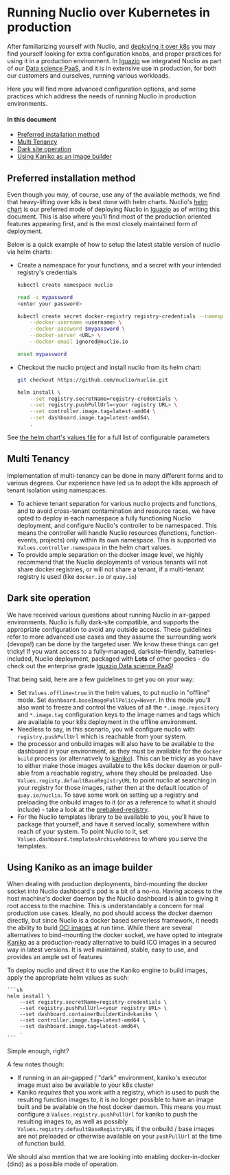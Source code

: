 # Running Nuclio over Kubernetes in production

After familiarizing yourself with Nuclio, and [deploying it over k8s](/docs/setup/k8s/getting-started-k8s.md) you may find yourself looking for extra configuration knobs, and proper practices for using it in a production environment.
In [Iguazio](https://www.iguazio.com/) we integrated Nuclio as part of our [Data science PaaS](https://www.iguazio.com/platform/), and it is in extensive use in production, for both our customers and ourselves, running various workloads.

Here you will find more advanced configuration options, and some practices which address the needs of running Nuclio in production environments. 


#### In this document

- [Preferred installation method](#preferred-installation-method)
- [Multi Tenancy](#multi-tenancy)
- [Dark site operation](#dark-site-operation)
- [Using Kaniko as an image builder](#using-kaniko-as-an-image-builder)

## Preferred installation method

Even though you may, of course, use any of the available methods, we find that heavy-lifting over k8s is best done with helm charts.
Nuclio's [helm chart](/hack/k8s/helm/nuclio/) is our preferred mode of deploying Nuclio in [Iguazio](https://www.iguazio.com/) as of writing this document.
This is also where you'll find most of the production oriented features appearing first, and is the most closely maintained form of deployment.

Below is a quick example of how to setup the latest stable version of nuclio via helm charts:

- Create a namespace for your functions, and a secret with your intended registry's credentials
    ```sh
    kubectl create namespace nuclio
    ```
    ```sh
    read -s mypassword
    <enter your password>
    
    kubectl create secret docker-registry registry-credentials --namespace nuclio \
        --docker-username <username> \
        --docker-password $mypassword \
        --docker-server <URL> \
        --docker-email ignored@nuclio.io
    
    unset mypassword
    ```
 - Checkout the nuclio project and install nuclio from its helm chart: 
    ```sh
    git checkout https://github.com/nuclio/nuclio.git
    
    helm install \
        --set registry.secretName=registry-credentials \
        --set registry.pushPullUrl=<your registry URL> \
        --set controller.image.tag=latest-amd64 \
        --set dashboard.image.tag=latest-amd64\
        .
    ```
  
  See [the helm chart's values file](/hack/k8s/helm/nuclio/values.yaml) for a full list of configurable parameters

## Multi Tenancy

Implementation of multi-tenancy can be done in many different forms and to various degrees. Our experience have led us to adopt the k8s approach of tenant isolation using namespaces.
- To achieve tenant separation for various nuclio projects and functions, and to avoid cross-tenant contamination and resource races, we have opted to deploy in each namespace a fully functioning Nuclio deployment, and configure Nuclio's controller to be namespaced.
  This means the controller will handle Nuclio resources (functions, function-events, projects) only within its own namespace. This is supported via `Values.controller.namespace` in the helm chart values.  
- To provide ample separation on the docker image level, we highly recommend that the Nuclio deployments of various tenants will not share docker registries, or will not share a tenant, if a multi-tenant registry is used (like `docker.io` or `quay.io`) 
 
## Dark site operation

We have received various questions about running Nuclio in air-gapped environments. Nuclio is fully dark-site compatible, and supports the appropriate configuration to avoid any outside access.
These guidelines refer to more advanced use cases and they assume the surrounding work (devops!) can be done by the targeted user.
We know these things can get tricky! If you want access to a fully-managed, darksite-friendly, batteries-included, Nuclio deployment, packaged with **Lots** of other goodies - do check out the enterprise grade [Iguazio Data science PaaS](https://www.iguazio.com/platform/)! 

That being said, here are a few guidelines to get you on your way:

- Set `Values.offline=true` in the helm values, to put nuclio in "offline" mode. Set `dashboard.baseImagePullPolicy=Never`. In this mode you'll also want to freeze and control the values of all the `*.image.repository` and `*.image.tag` configuration keys to the image names and tags which are available to your k8s deployment in the offline environment.
- Needless to say, in this scenario, you will configure nuclio with `registry.pushPullUrl` which is reachable from your system.
- the processor and onbuild images will also have to be available to the dashboard in your environment, as they must be available for the `docker build` process (or alternatively to [kaniko](#using-kaniko-as-an-image-builder)).
  This can be tricky as you have to either make those images available to the k8s docker daemon or pull-able from a reachable registry, where they should be preloaded. Use `Values.registy.defaultBaseRegistryURL` to point nuclio at searching in your registry for those images, rather then at the default location of `quay.io/nuclio`.
  To save some work on setting up a registry and preloading the onbuild images to it (or as a reference to what it should include) - take a look at the [prebaked-registry](https://github.com/nuclio/prebaked-registry).
- For the Nuclio templates library to be available to you, you'll have to package that yourself, and have it served locally, somewhere within reach of your system. To point Nuclio to it, set `Values.dashboard.templatesArchiveAddress` to where you serve the templates.


## Using Kaniko as an image builder

When dealing with production deployments, bind-mounting the docker socket into Nuclio dashboard's pod is a bit of a no-no. Having access to the host machine's docker daemon by the Nuclio dashboard is akin to giving it root access to the machine.
This is understandably a concern for real production use cases. Ideally, no pod should access the docker daemon directly, but since Nuclio is a docker based serverless framework, it needs the ability to build [OCI images](https://github.com/opencontainers/image-spec) at run time.
While there are several alternatives to bind-mounting the docker socket, we have opted to integrate [Kaniko](https://github.com/GoogleContainerTools/kaniko) as a production-ready alternative to build ICO images in a secured way in latest versions.
It is well maintained, stable, easy to use, and provides an ample set of features

To deploy nuclio and direct it to use the Kaniko engine to build images, apply the appropriate helm values as such:

    ```sh
    helm install \
        --set registry.secretName=registry-credentials \
        --set registry.pushPullUrl=<your registry URL> \
        --set dashboard.containerBuilderKind=kaniko \
        --set controller.image.tag=latest-amd64 \
        --set dashboard.image.tag=latest-amd64\
        .
    ```

Simple enough, right?

A few notes though:
- If running in an air-gapped / "dark" environment, kaniko's executor image must also be available to your k8s cluster
- Kaniko *requires* that you work with a registry, which is used to push the resulting function images to, it is no longer possible to have an image built and be available on the host docker daemon.
  This means you must configure a `Values.registry.pushPullUrl` for kaniko to push the resulting images to, as well as possibly `Values.registry.defaultBaseRegistryURL` if the onbuild / base images are not preloaded or otherwise available on your `pushPullUrl` at the time of function build.

We should also mention that we are looking into enabling docker-in-docker (dind) as a possible mode of operation.


